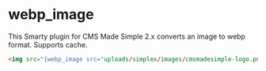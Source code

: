 # webp_image

This Smarty plugin for CMS Made Simple 2.x converts an image to webp format. Supports cache.

```html
<img src="{webp_image src="uploads/simplex/images/cmsmadesimple-logo.png" quality="85"}" width="227" height="59"/>
```
